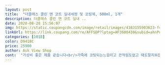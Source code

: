 ```yaml
---
layout: post 
title:  "더클래스 클린 앤 코트 실내세정 및 코팅제, 500ml, 1개" 
description: 더클래스 클린 앤 코트 실내 ..
date: 2020-08-28 15:56:07 
img: https://static.coupangcdn.com/image/retail/images/4183155903623-fcba0952-8ff1-4f59-a594-4c0d4e074ffa.jpg 
linkUrl: https://link.coupang.com/re/AFFSDP?lptag=AF3600438&subid=ahnPublicAsk&pageKey=121245727&itemId=360681268&vendorItemId=3877637265&traceid=V0-113-daf40405e5f5667a 
categories: [1018] 
color: D9418C 
price: 25900 
author: Ask View Shop 
cont:  "가성비 좋은 제품 같습니다<br/>가죽에 코팅되는느낌이고 끈적임도없고 때도잘지워집니다<br/>생각외로 잘닦이는 편은아니고 그냥 코팅되는 느낌이랄까?<br/>아직 사용전이라 후기가좋아서 일단은 구매하였습니다... <br/><br/>" 
---
```

